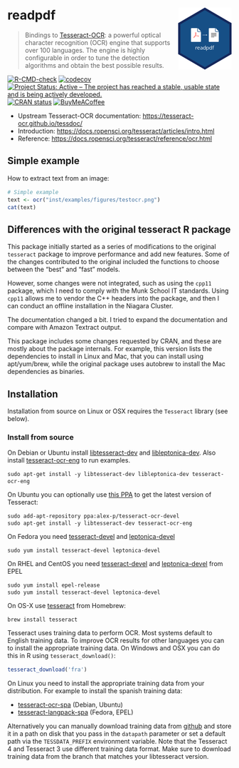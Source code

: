 
<!-- README.md is generated from README.Rmd. Please edit that file -->

# readpdf <img src="man/figures/logo.svg" align="right" height="139" alt="" />

> Bindings to
> [Tesseract-OCR](https://opensource.google/projects/tesseract): a
> powerful optical character recognition (OCR) engine that supports over
> 100 languages. The engine is highly configurable in order to tune the
> detection algorithms and obtain the best possible results.

[![R-CMD-check](https://github.com/pachadotdev/readpdf/actions/workflows/R-CMD-check.yaml/badge.svg)](https://github.com/pachadotdev/readpdf/actions/workflows/R-CMD-check.yaml)
[![codecov](https://codecov.io/gh/pachadotdev/readpdf/graph/badge.svg?token=mWfiUCgfNu)](https://app.codecov.io/gh/pachadotdev/readpdf)
[![Project Status: Active – The project has reached a stable, usable
state and is being actively
developed.](https://www.repostatus.org/badges/latest/active.svg)](http://www.repostatus.org/#active)
[![CRAN
status](https://www.r-pkg.org/badges/version/readpdf)](https://CRAN.R-project.org/package=readpdf)
[![BuyMeACoffee](https://raw.githubusercontent.com/pachadotdev/buymeacoffee-badges/main/bmc-donate-white.svg)](https://buymeacoffee.com/pacha)

  - Upstream Tesseract-OCR documentation:
    <https://tesseract-ocr.github.io/tessdoc/>
  - Introduction:
    <https://docs.ropensci.org/tesseract/articles/intro.html>
  - Reference: <https://docs.ropensci.org/tesseract/reference/ocr.html>

## Simple example

How to extract text from an image:

``` r
# Simple example
text <- ocr("inst/examples/figures/testocr.png")
cat(text)
```

## Differences with the original tesseract R package

This package initially started as a series of modifications to the
original `tesseract` package to improve performance and add new
features. Some of the changes contributed to the original included the
functions to choose between the “best” and “fast” models.

However, some changes were not integrated, such as using the `cpp11`
package, which I need to comply with the Munk School IT standards. Using
`cpp11` allows me to vendor the C++ headers into the package, and then I
can conduct an offline installation in the Niagara Cluster.

The documentation changed a bit. I tried to expand the documentation and
compare with Amazon Textract output.

This package includes some changes requested by CRAN, and these are
mostly about the package internals. For example, this version lists the
dependencies to install in Linux and Mac, that you can install using
apt/yum/brew, while the original package uses autobrew to install the
Mac dependencies as binaries.

## Installation

Installation from source on Linux or OSX requires the `Tesseract`
library (see below).

### Install from source

On Debian or Ubuntu install
[libtesseract-dev](https://packages.debian.org/testing/libtesseract-dev)
and
[libleptonica-dev](https://packages.debian.org/testing/libleptonica-dev).
Also install
[tesseract-ocr-eng](https://packages.debian.org/testing/tesseract-ocr-eng)
to run examples.

    sudo apt-get install -y libtesseract-dev libleptonica-dev tesseract-ocr-eng

On Ubuntu you can optionally use [this
PPA](https://launchpad.net/~alex-p/+archive/ubuntu/tesseract-ocr-devel)
to get the latest version of Tesseract:

    sudo add-apt-repository ppa:alex-p/tesseract-ocr-devel
    sudo apt-get install -y libtesseract-dev tesseract-ocr-eng

On Fedora you need
[tesseract-devel](https://src.fedoraproject.org/rpms/tesseract) and
[leptonica-devel](https://src.fedoraproject.org/rpms/leptonica)

    sudo yum install tesseract-devel leptonica-devel

On RHEL and CentOS you need
[tesseract-devel](https://src.fedoraproject.org/rpms/tesseract) and
[leptonica-devel](https://src.fedoraproject.org/rpms/leptonica) from
EPEL

    sudo yum install epel-release
    sudo yum install tesseract-devel leptonica-devel

On OS-X use
[tesseract](https://github.com/Homebrew/homebrew-core/blob/master/Formula/tesseract.rb)
from Homebrew:

    brew install tesseract

Tesseract uses training data to perform OCR. Most systems default to
English training data. To improve OCR results for other languages you
can to install the appropriate training data. On Windows and OSX you can
do this in R using `tesseract_download()`:

``` r
tesseract_download('fra')
```

On Linux you need to install the appropriate training data from your
distribution. For example to install the spanish training data:

  - [tesseract-ocr-spa](https://packages.debian.org/testing/tesseract-ocr-spa)
    (Debian, Ubuntu)
  - [tesseract-langpack-spa](https://src.fedoraproject.org/rpms/tesseract-langpack)
    (Fedora, EPEL)

Alternatively you can manually download training data from
[github](https://github.com/tesseract-ocr/tessdata) and store it in a
path on disk that you pass in the `datapath` parameter or set a default
path via the `TESSDATA_PREFIX` environment variable. Note that the
Tesseract 4 and Tesseract 3 use different training data format. Make
sure to download training data from the branch that matches your
libtesseract version.
